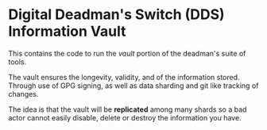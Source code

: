 # Digital Deadman's Switch (DDS) Information Vault
This contains the code to run the _vault_ portion of the deadman's suite of tools.

The vault ensures the longevity, validity, and  of the information stored. Through use of GPG signing,
as well as data sharding and git like tracking of changes.

The idea is that the vault will be **replicated** among many shards so a bad actor cannot easily disable, delete or 
destroy the information you have.
